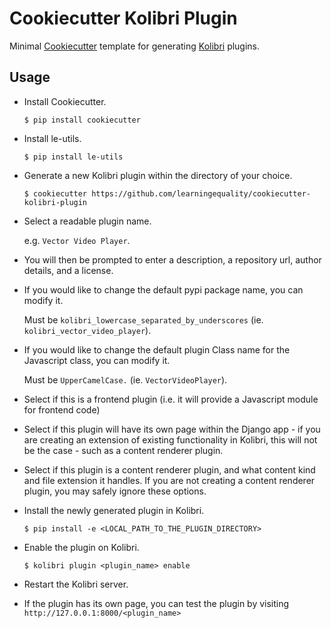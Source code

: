 # Cookiecutter Kolibri Plugin
Minimal [Cookiecutter](https://github.com/audreyr/cookiecutter) template for generating [Kolibri](https://github.com/learningequality/kolibri) plugins.

## Usage

* Install Cookiecutter.

  `$ pip install cookiecutter`

* Install le-utils.

  `$ pip install le-utils`

* Generate a new Kolibri plugin within the directory of your choice.

  `$ cookiecutter https://github.com/learningequality/cookiecutter-kolibri-plugin`

* Select a readable plugin name. 
  
  e.g. `Vector Video Player`.

* You will then be prompted to enter a description, a repository url, author details, and a license.

* If you would like to change the default pypi package name, you can modify it. 
  
  Must be `kolibri_lowercase_separated_by_underscores` (ie. `kolibri_vector_video_player`).

* If you would like to change the default plugin Class name for the Javascript class, you can modify it. 
  
  Must be `UpperCamelCase.` (ie. `VectorVideoPlayer`).

* Select if this is a frontend plugin (i.e. it will provide a Javascript module for frontend code)

* Select if this plugin will have its own page within the Django app - if you are creating an extension of existing functionality in Kolibri, this will not be the case - such as a content renderer plugin.

* Select if this plugin is a content renderer plugin, and what content kind and file extension it handles. If you are not creating a content renderer plugin, you may safely ignore these options.

* Install the newly generated plugin in Kolibri.

  `$ pip install -e <LOCAL_PATH_TO_THE_PLUGIN_DIRECTORY>`
  
  
* Enable the plugin on Kolibri.

  `$ kolibri plugin <plugin_name> enable`
  

* Restart the Kolibri server.


* If the plugin has its own page, you can test the plugin by visiting `http://127.0.0.1:8000/<plugin_name>`
